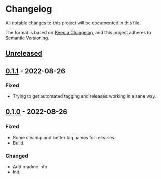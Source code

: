 # Changelog
All notable changes to this project will be documented in this file.

The format is based on [Keep a Changelog](https://keepachangelog.com/en/1.0.0/),
and this project adheres to [Semantic Versioning](https://semver.org/spec/v2.0.0.html).

## [Unreleased]

## [0.1.1] - 2022-08-26
### Fixed
- Trying to get automated tagging and releases working in a sane way.

## [0.1.0] - 2022-08-26
### Fixed
- Some cleanup and better tag names for releases.
- Build.

### Changed
- Add readme info.
- Init.

[Unreleased]: https://github.com/trevor-atlas/kill-process/compare/v0.1.1...HEAD
[0.1.1]: https://github.com/trevor-atlas/kill-process/compare/v0.1.0...v0.1.1
[0.1.0]: https://github.com/trevor-atlas/kill-process/releases/tag/v0.1.0
